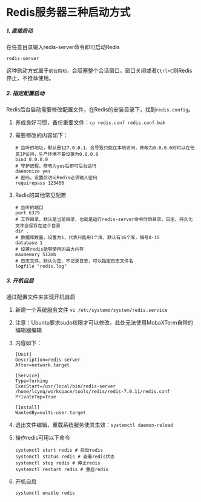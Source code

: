 # Redis服务器三种启动方式

##### 1. 直接启动

在任意目录输入redis-server命令即可启动Redis

```
redis-server
```

这种启动方式属于`前台启动`，会阻塞整个会话窗口，窗口关闭或者`Ctrl+C`则Redis停止，不推荐使用。

##### 2. 指定配置启动

Redis后台启动需要修改配置文件，在Redis的安装目录下，找到`redis.config`。

1. 养成良好习惯，备份重要文件：`cp redis.conf redis.conf.bak`

2. 需要修改的内容如下：

   ```
   # 监听的地址，默认是127.0.0.1，会导致只能在本地访问，修改为0.0.0.0则可以在任意IP访问，生产环境不要设置为0.0.0.0
   bind 0.0.0.0
   # 守护进程，修改为yes后即可后台运行
   daemonize yes
   # 密码，设置后访问Redis必须输入密码
   requirepass 123456
   ```

3. Redis的其他常见配置

   ```
   # 监听的端口
   port 6379
   # 工作目录，默认是当前目录，也就是运行redis-server命令时的目录。日志、持久化文件会保存在这个目录
   dir .
   # 数据库数量，设置为1，代表只能用1个库，默认有16个库，编号0-15
   database 1
   # 设置redis能够使用的最大内存
   maxmemory 512mb
   # 日志文件，默认为空，不记录日志，可以指定日志文件名
   logfile "redis.log"
   ```

##### 3. 开机自启

通过配置文件来实现开机自启

1. 新建一个系统服务文件 `vi /etc/systemd/system/redis.service`

2. 注意：Ubuntu要求sudo权限才可以修改，此处无法使用MobaXTerm自带的编辑器编辑

3. 内容如下：

   ```
   [Unit]
   Description=redis-server
   After=network.target
   
   [Service]
   Type=forking
   ExecStart=/usr/local/bin/redis-server /home/lcymq/workspace/tools/redis/redis-7.0.11/redis.conf
   PrivateTmp=true
   
   [Install]
   WantedBy=multi-user.target
   ```

4. 退出文件编辑，重载系统服务使其生效：`systemctl daemon-reload`

5. 操作redis可用以下命令

   ```
   systemctl start redis # 启动redis
   systemctl status redis # 查看redis状态
   systemctl stop redis # 停止redis
   systemctl restart redis # 重启redis
   ```

6. 开机自启

   ```
   systemctl enable redis
   ```
